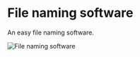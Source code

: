 # File naming software
An easy file naming software.

![File naming software](http://i.imgur.com/I70lwD4.png)

